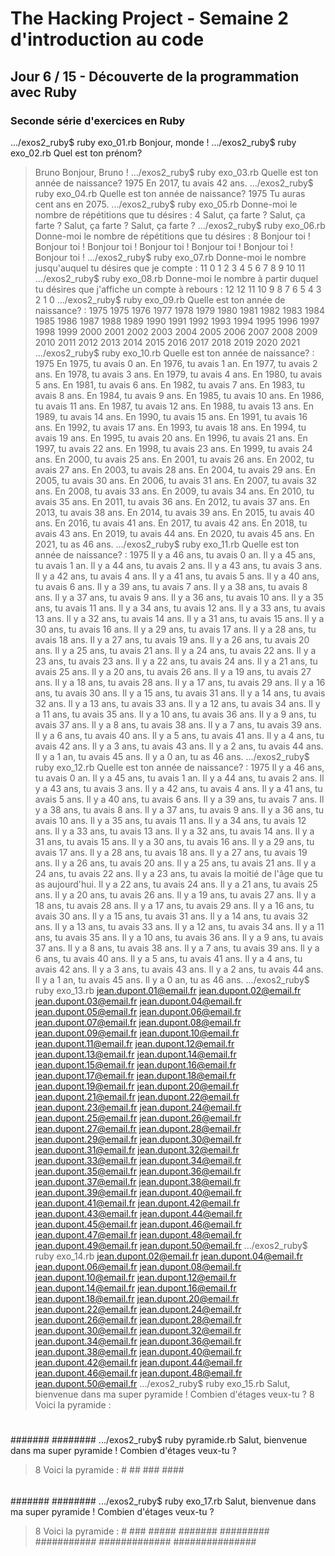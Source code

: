 <h1>The Hacking Project - Semaine 2  d'introduction au code</h1>
<h2>Jour 6 / 15 - Découverte de la programmation avec Ruby</h2>
<h3>Seconde série d'exercices en Ruby</h3>

.../exos2_ruby$ ruby exo_01.rb
Bonjour, monde !
.../exos2_ruby$ ruby exo_02.rb
Quel est ton prénom?
> Bruno
Bonjour, Bruno !
.../exos2_ruby$ ruby exo_03.rb
Quelle est ton année de naissance?
> 1975
En 2017, tu avais 42 ans.
.../exos2_ruby$ ruby exo_04.rb
Quelle est ton année de naissance?
> 1975
Tu auras cent ans en 2075.
.../exos2_ruby$ ruby exo_05.rb
Donne-moi le nombre de répétitions que tu désires : 4
Salut, ça farte ?
Salut, ça farte ?
Salut, ça farte ?
Salut, ça farte ?
.../exos2_ruby$ ruby exo_06.rb
Donne-moi le nombre de répétitions que tu désires : 8
Bonjour toi !
Bonjour toi !
Bonjour toi !
Bonjour toi !
Bonjour toi !
Bonjour toi !
Bonjour toi !
.../exos2_ruby$ ruby exo_07.rb
Donne-moi le nombre jusqu'auquel tu désires que je compte : 11
0
1
2
3
4
5
6
7
8
9
10
11
.../exos2_ruby$ ruby exo_08.rb
Donne-moi le nombre à partir duquel tu désires que j'affiche un compte à rebours : 12
12
11
10
9
8
7
6
5
4
3
2
1
0
.../exos2_ruby$ ruby exo_09.rb
Quelle est ton année de naissance? : 1975
1975
1976
1977
1978
1979
1980
1981
1982
1983
1984
1985
1986
1987
1988
1989
1990
1991
1992
1993
1994
1995
1996
1997
1998
1999
2000
2001
2002
2003
2004
2005
2006
2007
2008
2009
2010
2011
2012
2013
2014
2015
2016
2017
2018
2019
2020
2021
.../exos2_ruby$ ruby exo_10.rb
Quelle est ton année de naissance? : 1975
En 1975, tu avais 0 an.
En 1976, tu avais 1 an.
En 1977, tu avais 2 ans.
En 1978, tu avais 3 ans.
En 1979, tu avais 4 ans.
En 1980, tu avais 5 ans.
En 1981, tu avais 6 ans.
En 1982, tu avais 7 ans.
En 1983, tu avais 8 ans.
En 1984, tu avais 9 ans.
En 1985, tu avais 10 ans.
En 1986, tu avais 11 ans.
En 1987, tu avais 12 ans.
En 1988, tu avais 13 ans.
En 1989, tu avais 14 ans.
En 1990, tu avais 15 ans.
En 1991, tu avais 16 ans.
En 1992, tu avais 17 ans.
En 1993, tu avais 18 ans.
En 1994, tu avais 19 ans.
En 1995, tu avais 20 ans.
En 1996, tu avais 21 ans.
En 1997, tu avais 22 ans.
En 1998, tu avais 23 ans.
En 1999, tu avais 24 ans.
En 2000, tu avais 25 ans.
En 2001, tu avais 26 ans.
En 2002, tu avais 27 ans.
En 2003, tu avais 28 ans.
En 2004, tu avais 29 ans.
En 2005, tu avais 30 ans.
En 2006, tu avais 31 ans.
En 2007, tu avais 32 ans.
En 2008, tu avais 33 ans.
En 2009, tu avais 34 ans.
En 2010, tu avais 35 ans.
En 2011, tu avais 36 ans.
En 2012, tu avais 37 ans.
En 2013, tu avais 38 ans.
En 2014, tu avais 39 ans.
En 2015, tu avais 40 ans.
En 2016, tu avais 41 ans.
En 2017, tu avais 42 ans.
En 2018, tu avais 43 ans.
En 2019, tu avais 44 ans.
En 2020, tu avais 45 ans.
En 2021, tu as 46 ans.
.../exos2_ruby$ ruby exo_11.rb
Quelle est ton année de naissance? : 1975
Il y a 46 ans, tu avais 0 an.
Il y a 45 ans, tu avais 1 an.
Il y a 44 ans, tu avais 2 ans.
Il y a 43 ans, tu avais 3 ans.
Il y a 42 ans, tu avais 4 ans.
Il y a 41 ans, tu avais 5 ans.
Il y a 40 ans, tu avais 6 ans.
Il y a 39 ans, tu avais 7 ans.
Il y a 38 ans, tu avais 8 ans.
Il y a 37 ans, tu avais 9 ans.
Il y a 36 ans, tu avais 10 ans.
Il y a 35 ans, tu avais 11 ans.
Il y a 34 ans, tu avais 12 ans.
Il y a 33 ans, tu avais 13 ans.
Il y a 32 ans, tu avais 14 ans.
Il y a 31 ans, tu avais 15 ans.
Il y a 30 ans, tu avais 16 ans.
Il y a 29 ans, tu avais 17 ans.
Il y a 28 ans, tu avais 18 ans.
Il y a 27 ans, tu avais 19 ans.
Il y a 26 ans, tu avais 20 ans.
Il y a 25 ans, tu avais 21 ans.
Il y a 24 ans, tu avais 22 ans.
Il y a 23 ans, tu avais 23 ans.
Il y a 22 ans, tu avais 24 ans.
Il y a 21 ans, tu avais 25 ans.
Il y a 20 ans, tu avais 26 ans.
Il y a 19 ans, tu avais 27 ans.
Il y a 18 ans, tu avais 28 ans.
Il y a 17 ans, tu avais 29 ans.
Il y a 16 ans, tu avais 30 ans.
Il y a 15 ans, tu avais 31 ans.
Il y a 14 ans, tu avais 32 ans.
Il y a 13 ans, tu avais 33 ans.
Il y a 12 ans, tu avais 34 ans.
Il y a 11 ans, tu avais 35 ans.
Il y a 10 ans, tu avais 36 ans.
Il y a 9 ans, tu avais 37 ans.
Il y a 8 ans, tu avais 38 ans.
Il y a 7 ans, tu avais 39 ans.
Il y a 6 ans, tu avais 40 ans.
Il y a 5 ans, tu avais 41 ans.
Il y a 4 ans, tu avais 42 ans.
Il y a 3 ans, tu avais 43 ans.
Il y a 2 ans, tu avais 44 ans.
Il y a 1 an, tu avais 45 ans.
Il y a 0 an, tu as 46 ans.
.../exos2_ruby$ ruby exo_12.rb
Quelle est ton année de naissance? : 1975
Il y a 46 ans, tu avais 0 an.
Il y a 45 ans, tu avais 1 an.
Il y a 44 ans, tu avais 2 ans.
Il y a 43 ans, tu avais 3 ans.
Il y a 42 ans, tu avais 4 ans.
Il y a 41 ans, tu avais 5 ans.
Il y a 40 ans, tu avais 6 ans.
Il y a 39 ans, tu avais 7 ans.
Il y a 38 ans, tu avais 8 ans.
Il y a 37 ans, tu avais 9 ans.
Il y a 36 ans, tu avais 10 ans.
Il y a 35 ans, tu avais 11 ans.
Il y a 34 ans, tu avais 12 ans.
Il y a 33 ans, tu avais 13 ans.
Il y a 32 ans, tu avais 14 ans.
Il y a 31 ans, tu avais 15 ans.
Il y a 30 ans, tu avais 16 ans.
Il y a 29 ans, tu avais 17 ans.
Il y a 28 ans, tu avais 18 ans.
Il y a 27 ans, tu avais 19 ans.
Il y a 26 ans, tu avais 20 ans.
Il y a 25 ans, tu avais 21 ans.
Il y a 24 ans, tu avais 22 ans.
Il y a 23 ans, tu avais la moitié de l'âge que tu as aujourd'hui.
Il y a 22 ans, tu avais 24 ans.
Il y a 21 ans, tu avais 25 ans.
Il y a 20 ans, tu avais 26 ans.
Il y a 19 ans, tu avais 27 ans.
Il y a 18 ans, tu avais 28 ans.
Il y a 17 ans, tu avais 29 ans.
Il y a 16 ans, tu avais 30 ans.
Il y a 15 ans, tu avais 31 ans.
Il y a 14 ans, tu avais 32 ans.
Il y a 13 ans, tu avais 33 ans.
Il y a 12 ans, tu avais 34 ans.
Il y a 11 ans, tu avais 35 ans.
Il y a 10 ans, tu avais 36 ans.
Il y a 9 ans, tu avais 37 ans.
Il y a 8 ans, tu avais 38 ans.
Il y a 7 ans, tu avais 39 ans.
Il y a 6 ans, tu avais 40 ans.
Il y a 5 ans, tu avais 41 ans.
Il y a 4 ans, tu avais 42 ans.
Il y a 3 ans, tu avais 43 ans.
Il y a 2 ans, tu avais 44 ans.
Il y a 1 an, tu avais 45 ans.
Il y a 0 an, tu as 46 ans.
.../exos2_ruby$ ruby exo_13.rb
jean.dupont.01@email.fr
jean.dupont.02@email.fr
jean.dupont.03@email.fr
jean.dupont.04@email.fr
jean.dupont.05@email.fr
jean.dupont.06@email.fr
jean.dupont.07@email.fr
jean.dupont.08@email.fr
jean.dupont.09@email.fr
jean.dupont.10@email.fr
jean.dupont.11@email.fr
jean.dupont.12@email.fr
jean.dupont.13@email.fr
jean.dupont.14@email.fr
jean.dupont.15@email.fr
jean.dupont.16@email.fr
jean.dupont.17@email.fr
jean.dupont.18@email.fr
jean.dupont.19@email.fr
jean.dupont.20@email.fr
jean.dupont.21@email.fr
jean.dupont.22@email.fr
jean.dupont.23@email.fr
jean.dupont.24@email.fr
jean.dupont.25@email.fr
jean.dupont.26@email.fr
jean.dupont.27@email.fr
jean.dupont.28@email.fr
jean.dupont.29@email.fr
jean.dupont.30@email.fr
jean.dupont.31@email.fr
jean.dupont.32@email.fr
jean.dupont.33@email.fr
jean.dupont.34@email.fr
jean.dupont.35@email.fr
jean.dupont.36@email.fr
jean.dupont.37@email.fr
jean.dupont.38@email.fr
jean.dupont.39@email.fr
jean.dupont.40@email.fr
jean.dupont.41@email.fr
jean.dupont.42@email.fr
jean.dupont.43@email.fr
jean.dupont.44@email.fr
jean.dupont.45@email.fr
jean.dupont.46@email.fr
jean.dupont.47@email.fr
jean.dupont.48@email.fr
jean.dupont.49@email.fr
jean.dupont.50@email.fr
.../exos2_ruby$ ruby exo_14.rb
jean.dupont.02@email.fr
jean.dupont.04@email.fr
jean.dupont.06@email.fr
jean.dupont.08@email.fr
jean.dupont.10@email.fr
jean.dupont.12@email.fr
jean.dupont.14@email.fr
jean.dupont.16@email.fr
jean.dupont.18@email.fr
jean.dupont.20@email.fr
jean.dupont.22@email.fr
jean.dupont.24@email.fr
jean.dupont.26@email.fr
jean.dupont.28@email.fr
jean.dupont.30@email.fr
jean.dupont.32@email.fr
jean.dupont.34@email.fr
jean.dupont.36@email.fr
jean.dupont.38@email.fr
jean.dupont.40@email.fr
jean.dupont.42@email.fr
jean.dupont.44@email.fr
jean.dupont.46@email.fr
jean.dupont.48@email.fr
jean.dupont.50@email.fr
.../exos2_ruby$ ruby exo_15.rb
Salut, bienvenue dans ma super pyramide ! Combien d'étages veux-tu ?
> 8
Voici la pyramide :
#
##
###
####
#####
######
#######
########
.../exos2_ruby$ ruby pyramide.rb
Salut, bienvenue dans ma super pyramide ! Combien d'étages veux-tu ?
> 8
Voici la pyramide :
       #
      ##
     ###
    ####
   #####
  ######
 #######
########
.../exos2_ruby$ ruby exo_17.rb
Salut, bienvenue dans ma super pyramide ! Combien d'étages veux-tu ?
> 8
Voici la pyramide :
       #
      ###
     #####
    #######
   #########
  ###########
 #############
###############

